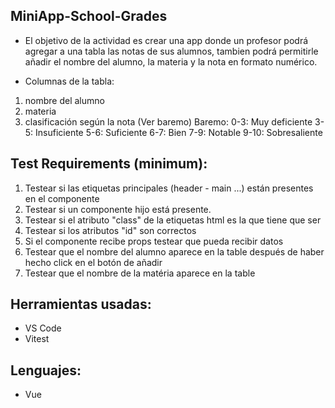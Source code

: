 ## MiniApp-School-Grades
- El objetivo de la actividad es crear una app donde un  profesor podrá agregar a una tabla las notas de sus alumnos, tambien podrá permitirle añadir el nombre del alumno, la materia y la nota en formato numérico.

- Columnas de la tabla:
1. nombre del alumno
2. materia
3. clasificación según la nota (Ver baremo)
  Baremo:
  0-3: Muy deficiente
  3-5: Insuficiente
  5-6: Suficiente
  6-7: Bien
  7-9: Notable
  9-10: Sobresaliente 

## Test Requirements (minimum):
1. Testear si las etiquetas principales (header - main ...) están presentes en el componente
2. Testear si un componente hijo está presente.
3. Testear si el atributo "class" de la etiquetas html es la que tiene que ser
4. Testear si los atributos "id" son correctos
5. Si el componente recibe props testear que pueda recibir datos
6. Testear que el nombre del alumno aparece en la table después de haber hecho click en el botón de añadir
7. Testear que el nombre de la matéria aparece en la table

## Herramientas usadas:
- VS Code
- Vitest

## Lenguajes:
- Vue 
